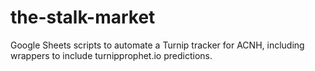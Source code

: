 # the-stalk-market
Google Sheets scripts to automate a Turnip tracker for ACNH, including wrappers to include turnipprophet.io predictions.
